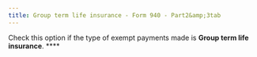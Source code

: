 ```yaml
---
title: Group term life insurance - Form 940 - Part2&amp;3tab
---
```



Check this option if the type of exempt payments made is **Group 
 term life insurance**. ****
